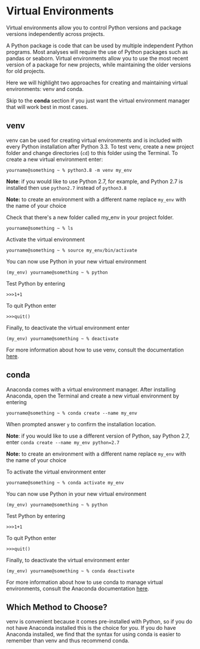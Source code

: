 # Virtual Environments

Virtual environments allow you to control Python versions and package versions independently across projects. 

A Python package is code 
that can be used by multiple independent Python programs. Most analyses will require the use of Python packages
such as pandas or seaborn. Virtual environments allow you to use the most recent version of a package for new projects, 
while maintaining the older versions for old projects. 

Here we will highlight two approaches for creating and maintaining virtual environments: venv and conda.

Skip to the **conda** section if you just
want the virtual environment manager that will work best in most cases.

## venv

venv can be used for creating virtual environments and is included with every Python installation after 
Python 3.3. To test venv, create a new project folder and change directories (`cd`) to this folder using the Terminal. 
To create a new virtual environment enter:

```shell
yourname@something ~ % python3.8 -m venv my_env
```

**Note**: if you would like to use Python 2.7, for example, and Python 2.7 is installed then use 
`python2.7` instead of `python3.8`

**Note:** to create an environment with a different name replace `my_env` with the name of your choice    

Check that there's a new folder called my_env in your project folder. 

```shell
yourname@something ~ % ls
```

Activate the virtual environment

```shell
yourname@something ~ % source my_env/bin/activate
```

You can now use Python in your new virtual environment

```shell
(my_env) yourname@something ~ % python
```

Test Python by entering

```shell
>>>1+1
```

To quit Python enter

```shell
>>>quit()
```

Finally, to deactivate the virtual environment enter

```shell
(my_env) yourname@something ~ % deactivate
```

For more information about how to use venv, consult the documentation 
[here](https://docs.python.org/3/library/venv.html).

## conda

Anaconda comes with a virtual environment manager. After installing Anaconda,
open the Terminal and create a new virtual environment by entering

```shell
yourname@something ~ % conda create --name my_env
```

When prompted answer `y` to confirm the installation location.


**Note**: if you would like to use a different version of Python, say Python 2.7, enter 
`conda create --name my_env python=2.7`

**Note:** to create an environment with a different name replace `my_env` with the name of your choice

To activate the virtual environment enter

```shell
yourname@something ~ % conda activate my_env
```

You can now use Python in your new virtual environment

```shell
(my_env) yourname@something ~ % python
```

Test Python by entering

```shell
>>>1+1
```

To quit Python enter

```shell
>>>quit()
```

Finally, to deactivate the virtual environment enter

```shell
(my_env) yourname@something ~ % conda deactivate
```

For more information about how to use conda to manage virtual environments, consult the Anaconda documentation 
[here](https://conda.io/projects/conda/en/latest/user-guide/tasks/manage-environments.html).

## Which Method to Choose?

venv is convenient because it comes pre-installed with Python, so if you do not have Anaconda installed this is the choice
for you. If you do have Anaconda installed, we find that the syntax for using conda is easier to remember 
than venv and thus recommend conda.
